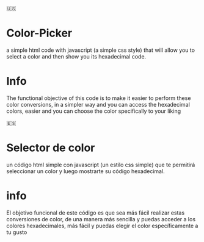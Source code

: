 :us:
# Color-Picker
a simple html code with javascript (a simple css style) that will allow you to select a color and then show you its hexadecimal code.


# Info

The functional objective of this code is to make it easier to perform these color conversions, in a simpler way and you can access the hexadecimal colors, easier and you can choose the color specifically to your liking

🇪🇸
# Selector de color
un código html simple con javascript (un estilo css simple) que te permitirá seleccionar un color y luego mostrarte su código hexadecimal.


# info


El objetivo funcional de este código es que sea más fácil realizar estas conversiones de color, de una manera más sencilla y puedas acceder a los colores hexadecimales, más fácil y puedas elegir el color específicamente a tu gusto
